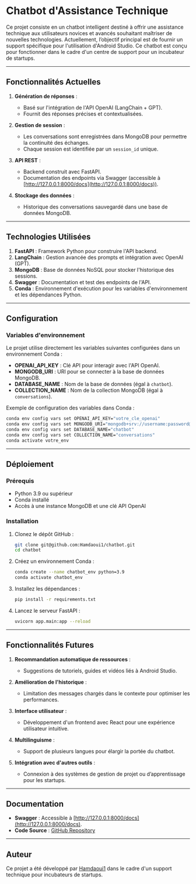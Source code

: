 # Chatbot d'Assistance Technique

Ce projet consiste en un chatbot intelligent destiné à offrir une assistance technique aux utilisateurs novices et avancés souhaitant maîtriser de nouvelles technologies. Actuellement, l’objectif principal est de fournir un support spécifique pour l'utilisation d'Android Studio. Ce chatbot est conçu pour fonctionner dans le cadre d'un centre de support pour un incubateur de startups.

---

## Fonctionnalités Actuelles

1. **Génération de réponses** : 
   - Basé sur l'intégration de l'API OpenAI (LangChain + GPT).
   - Fournit des réponses précises et contextualisées.

2. **Gestion de session** :
   - Les conversations sont enregistrées dans MongoDB pour permettre la continuité des échanges.
   - Chaque session est identifiée par un `session_id` unique.

3. **API REST** :
   - Backend construit avec FastAPI.
   - Documentation des endpoints via Swagger (accessible à [http://127.0.0.1:8000/docs](http://127.0.0.1:8000/docs)).

4. **Stockage des données** :
   - Historique des conversations sauvegardé dans une base de données MongoDB.

---

## Technologies Utilisées

1. **FastAPI** : Framework Python pour construire l'API backend.
2. **LangChain** : Gestion avancée des prompts et intégration avec OpenAI (GPT).
3. **MongoDB** : Base de données NoSQL pour stocker l'historique des sessions.
4. **Swagger** : Documentation et test des endpoints de l'API.
5. **Conda** : Environnement d'exécution pour les variables d'environnement et les dépendances Python.

---

## Configuration

### Variables d'environnement
Le projet utilise directement les variables suivantes configurées dans un environnement Conda :

- **OPENAI_API_KEY** : Clé API pour interagir avec l'API OpenAI.
- **MONGODB_URI** : URI pour se connecter à la base de données MongoDB.
- **DATABASE_NAME** : Nom de la base de données (égal à `chatbot`).
- **COLLECTION_NAME** : Nom de la collection MongoDB (égal à `conversations`).

Exemple de configuration des variables dans Conda :
```bash
conda env config vars set OPENAI_API_KEY="votre_cle_openai"
conda env config vars set MONGODB_URI="mongodb+srv://username:password@cluster.mongodb.net/?retryWrites=true&w=majority"
conda env config vars set DATABASE_NAME="chatbot"
conda env config vars set COLLECTION_NAME="conversations"
conda activate votre_env
```

---

## Déploiement

### Prérequis
- Python 3.9 ou supérieur
- Conda installé
- Accès à une instance MongoDB et une clé API OpenAI

### Installation
1. Clonez le dépôt GitHub :
   ```bash
   git clone git@github.com:Hamdaoui1/chatbot.git
   cd chatbot
   ```

2. Créez un environnement Conda :
   ```bash
   conda create --name chatbot_env python=3.9
   conda activate chatbot_env
   ```

3. Installez les dépendances :
   ```bash
   pip install -r requirements.txt
   ```

4. Lancez le serveur FastAPI :
   ```bash
   uvicorn app.main:app --reload
   ```

---

## Fonctionnalités Futures

1. **Recommandation automatique de ressources** :
   - Suggestions de tutoriels, guides et vidéos liés à Android Studio.

2. **Amélioration de l'historique** :
   - Limitation des messages chargés dans le contexte pour optimiser les performances.

3. **Interface utilisateur** :
   - Développement d'un frontend avec React pour une expérience utilisateur intuitive.

4. **Multilinguisme** :
   - Support de plusieurs langues pour élargir la portée du chatbot.

5. **Intégration avec d'autres outils** :
   - Connexion à des systèmes de gestion de projet ou d’apprentissage pour les startups.

---

## Documentation
- **Swagger** : Accessible à [http://127.0.0.1:8000/docs](http://127.0.0.1:8000/docs).
- **Code Source** : [GitHub Repository](https://github.com/Hamdaoui1/chatbot)

---

## Auteur
Ce projet a été développé par [Hamdaoui1](https://github.com/Hamdaoui1) dans le cadre d'un support technique pour incubateurs de startups.
